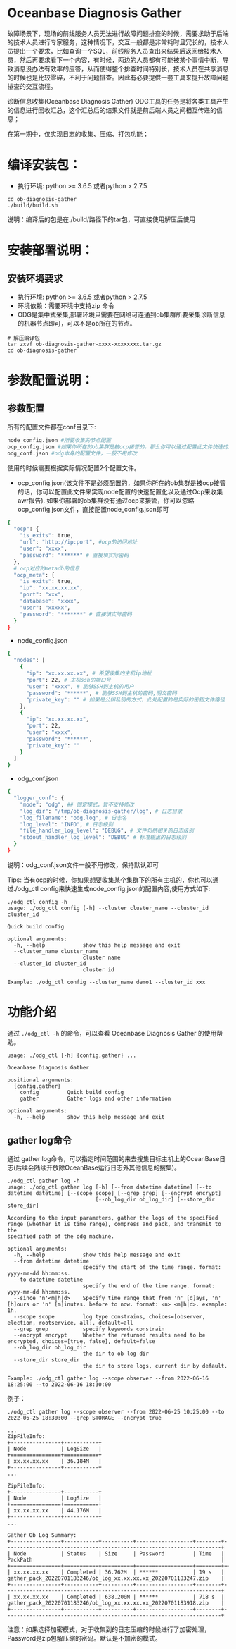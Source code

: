 
# Oceanbase Diagnosis Gather
故障场景下，现场的前线服务人员无法进行故障问题排查的时候，需要求助于后端的技术人员进行专家服务，这种情况下，交互一般都是非常耗时且冗长的，技术人员提出一个要求，比如查询一个SQL，前线服务人员查出来结果后返回给技术人员，然后再要求看下一个内容，有时候，两边的人员都有可能被某个事情中断，导致消息没办法有效率的应答，从而使得整个排查时间特别长，技术人员在共享消息的时候也是比较零碎，不利于问题排查。因此有必要提供一套工具来提升故障问题排查的交互流程。

诊断信息收集(Oceanbase Diagnosis Gather) ODG工具的任务是将各类工具产生的信息进行回收汇总，这个汇总后的结果文件就是前后端人员之间相互传递的信息；

在第一期中，仅实现日志的收集、压缩、打包功能；

# 编译安装包：
- 执行环境: python >= 3.6.5 或者python > 2.7.5

```shell script
cd ob-diagnosis-gather
./build/build.sh

```
说明：编译后的包是在./build/路径下的tar包，可直接使用解压后使用


# 安装部署说明：
## 安装环境要求
- 执行环境: python >= 3.6.5 或者python > 2.7.5
- 环境依赖：需要环境中支持zip 命令
- ODG是集中式采集,部署环境只需要在网络可连通到ob集群所要采集诊断信息的机器节点即可，可以不是ob所在的节点。

```shell script
# 解压编译包
tar zxvf ob-diagnosis-gather-xxxx-xxxxxxxx.tar.gz
cd ob-diagnosis-gather

```

# 参数配置说明：
## 参数配置
所有的配置文件都在conf目录下:

```bash
node_config.json #所要收集的节点配置
ocp_config.json #如果你所在的ob集群是被ocp接管的，那么你可以通过配置此文件快速的进行配置生成以及awr报告的收集
odg_conf.json #odg本身的配置文件，一般不用修改
```

使用的时候需要根据实际情况配置2个配置文件。
- ocp_config.json(该文件不是必须配置的，如果你所在的ob集群是被ocp接管的话，你可以配置此文件来实现node配置的快速配置化以及通过Ocp来收集awr报告). 如果你部署的ob集群没有通过ocp来接管，你可以忽略ocp_config.json文件，直接配置node_config.json即可
```bash
{
  "ocp": {
    "is_exits": true,
    "url": "http://ip:port", #ocp的访问地址
    "user": "xxxx",
    "password": "******" # 直接填实际密码
  },
  # ocp对应的metadb的信息
  "ocp_meta": {
    "is_exits": true,
    "ip": "xx.xx.xx.xx",
    "port": "xxx",
    "database": "xxxx",
    "user": "xxxxx",
    "password": "*******" # 直接填实际密码
  }
}
```
- node_config.json
```bash
{
  "nodes": [
    {
      "ip": "xx.xx.xx.xx", # 希望收集的主机ip地址
      "port": 22, # 主机ssh的端口号
      "user": "xxxx", # 能够SSH到主机的用户
      "password": "******", # 能够SSH到主机的密码,明文密码
      "private_key": "" # 如果是公钥私钥的方式，此处配置的是实际的密钥文件路径
    },
    {
      "ip": "xx.xx.xx.xx",
      "port": 22,
      "user": "xxxx",
      "password": "******",
      "private_key": ""
    }
  ]
}
```

- odg_conf.json
```bash
{
  "logger_conf": {
    "mode": "odg", ## 固定模式，暂不支持修改
    "log_dir": "/tmp/ob-diagnosis-gather/log", # 日志目录
    "log_filename": "odg.log", # 日志名
    "log_level": "INFO", # 日志级别
    "file_handler_log_level": "DEBUG", # 文件句柄相关的日志级别
    "stdout_handler_log_level": "DEBUG" # 标准输出的日志级别
  }
}

```
说明：odg_conf.json文件一般不用修改，保持默认即可

Tips: 当有ocp的时候，你如果想要收集某个集群下的所有主机的，你也可以通过./odg_ctl config来快速生成node_config.json的配置内容,使用方式如下:
```
./odg_ctl config -h
usage: ./odg_ctl config [-h] --cluster cluster_name --cluster_id cluster_id

Quick build config

optional arguments:
  -h, --help            show this help message and exit
  --cluster_name cluster_name
                        cluster name
  --cluster_id cluster_id
                        cluster id

Example: ./odg_ctl config --cluster_name demo1 --cluster_id xxx

```

# 功能介绍
通过 `./odg_ctl -h` 的命令，可以查看 Oceanbase Diagnosis Gather 的使用帮助。
```
usage: ./odg_ctl [-h] {config,gather} ...

Oceanbase Diagnosis Gather

positional arguments:
  {config,gather}
    config         Quick build config
    gather         Gather logs and other information

optional arguments:
  -h, --help       show this help message and exit

```

## gather log命令
通过 gather log命令，可以指定时间范围的来去搜集目标主机上的OceanBase日志(后续会陆续开放除OceanBase运行日志外其他信息的搜集)。
```
./odg_ctl gather log -h
usage: ./odg_ctl gather log [-h] [--from datetime datetime] [--to datetime datetime] [--scope scope] [--grep grep] [--encrypt encrypt]
                            [--ob_log_dir ob_log_dir] [--store_dir store_dir]

According to the input parameters, gather the logs of the specified range (whether it is time range), compress and pack, and transmit to the
specified path of the odg machine.

optional arguments:
  -h, --help            show this help message and exit
  --from datetime datetime
                        specify the start of the time range. format: yyyy-mm-dd hh:mm:ss.
  --to datetime datetime
                        specify the end of the time range. format: yyyy-mm-dd hh:mm:ss.
  --since 'n'<m|h|d>    Specify time range that from 'n' [d]ays, 'n' [h]ours or 'n' [m]inutes. before to now. format: <n> <m|h|d>. example: 1h.
  --scope scope         log type constrains, choices=[observer, election, rootservice, all], default=all
  --grep grep           specify keywords constrain
  --encrypt encrypt     Whether the returned results need to be encrypted, choices=[true, false], default=false
  --ob_log_dir ob_log_dir
                        the dir to ob log dir
  --store_dir store_dir
                        the dir to store logs, current dir by default.

Example: ./odg_ctl gather log --scope observer --from 2022-06-16 18:25:00 --to 2022-06-16 18:30:00

```

例子：
```shell script
./odg_ctl gather log --scope observer --from 2022-06-25 10:25:00 --to 2022-06-25 18:30:00 --grep STORAGE --encrypt true

...
ZipFileInfo:
+----------------+-----------+
| Node           | LogSize   |
+================+===========+
| xx.xx.xx.xx    | 36.184M   |
+----------------+-----------+
...

ZipFileInfo:
+----------------+-----------+
| Node           | LogSize   |
+================+===========+
| xx.xx.xx.xx    | 44.176M   |
+----------------+-----------+
...

Gather Ob Log Summary:
+----------------+-----------+----------+------------------+--------+---------------------------------------------------------------------+
| Node           | Status    | Size     | Password         | Time   | PackPath                                                            |
+================+===========+==========+==================+========+=====================================================================+
| xx.xx.xx.xx    | Completed | 36.762M  | ******           | 19 s   | gather_pack_20220701183246/ob_log_xx.xx.xx.xx_20220701183247.zip    |
+----------------+-----------+----------+------------------+--------+---------------------------------------------------------------------+
| xx.xx.xx.xx    | Completed | 638.200M | ******           | 718 s  | gather_pack_20220701183246/ob_log_xx.xx.xx.xx_20220701183918.zip    |
+----------------+-----------+----------+------------------+--------+---------------------------------------------------------------------+

```
注意：如果选择加密模式，对于收集到的日志压缩的时候进行了加密处理，Password是zip包解压缩的密码。默认是不加密的模式。
